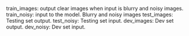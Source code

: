 train_images: output clear images when input is blurry and noisy images.
train_noisy: input to the model. Blurry and noisy images
test_images: Testing set output.
test_noisy: Testing set input.
dev_images: Dev set output.
dev_noisy: Dev set input.
